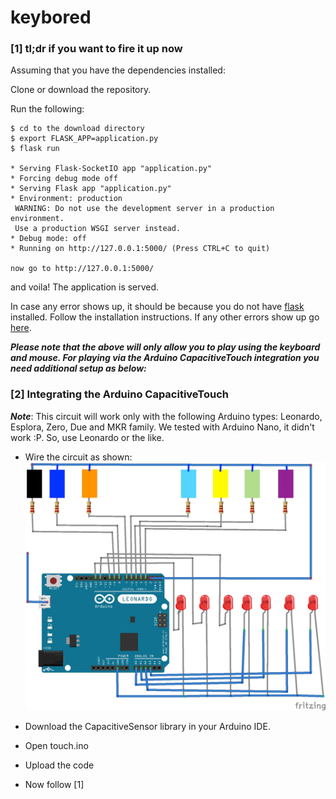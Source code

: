 # keybored

### [1] tl;dr if you want to fire it up now
Assuming that you have the dependencies installed:

Clone or download the repository.

Run the following:
```
$ cd to the download directory
$ export FLASK_APP=application.py
$ flask run

* Serving Flask-SocketIO app "application.py"
* Forcing debug mode off
* Serving Flask app "application.py"
* Environment: production
 WARNING: Do not use the development server in a production environment.
 Use a production WSGI server instead.
* Debug mode: off
* Running on http://127.0.0.1:5000/ (Press CTRL+C to quit)

now go to http://127.0.0.1:5000/
```

and voila! The application is served.

In case any error shows up, it should be because you do not have [flask](http://flask.pocoo.org/docs/1.0/installation/) installed. Follow the installation instructions. If any other errors show up go [here](https://www.google.com/).

***Please note that the above will only allow you to play using the keyboard and mouse. For playing via the Arduino CapacitiveTouch integration you need additional setup as below:***

### [2] Integrating the Arduino CapacitiveTouch
***Note***: This circuit will work only with the following Arduino types: Leonardo, Esplora, Zero, Due and MKR family. We tested with Arduino Nano, it didn't work :P. So, use Leonardo or the like.

* Wire the circuit as shown:
![circuit diagram](keybored_bb.jpg)

* Download the CapacitiveSensor library in your Arduino IDE.
* Open touch.ino
* Upload the code
* Now follow [1]
